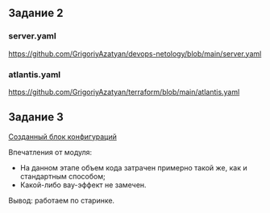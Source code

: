 ## Задание 2

### server.yaml  
https://github.com/GrigoriyAzatyan/devops-netology/blob/main/server.yaml

### atlantis.yaml
https://github.com/GrigoriyAzatyan/terraform/blob/main/atlantis.yaml

## Задание 3
[Созданный блок конфигураций](https://github.com/GrigoriyAzatyan/devops-netology/tree/main/terraform/Lesson3)

Впечатления от модуля:  
- На данном этапе объем кода затрачен примерно такой же, как и стандартным способом;  
- Какой-либо вау-эффект не замечен.  

Вывод: работаем по старинке.

